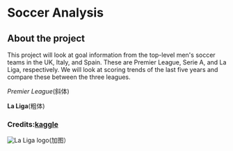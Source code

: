 # Soccer Analysis
## About the project
This project will look at goal information from the top-level men's soccer teams in the UK, Italy, and Spain. These are Premier League, Serie A, and La Liga, respectively. We will look at scoring trends of the last five years and compare these between the three leagues.

*Premier League*(斜体)

**La Liga**(粗体)
### Credits:[kaggle](https://www.kaggle.com/datasets/hikne707/big-five-european-soccer-leagues)


![La Liga logo](https://assets.laliga.com/assets/logos/laliga-v/laliga-v-300x300.jpg)(加图）
